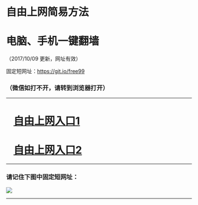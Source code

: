 ﻿# 自由上网简易方法

# 电脑、手机一键翻墙

（2017/10/09 更新，网址有效）

固定短网址：https://git.io/free99

### （微信如打不开，请转到浏览器打开）


***





# &nbsp;&nbsp; <a href="http://ft1588813015.fwq-tz-1001.info/fwqtz01.html?t=100900117543 " target="_blank">自由上网入口1</a>
# &nbsp;&nbsp; <a href="http://ft1494632138.fwq-tz-1002.info/fwqtz02.html?t=10090018677 " target="_blank">自由上网入口2</a>
***

### 请记住下图中固定短网址：

<img src="https://s3-us-west-2.amazonaws.com/fwq-1001/yjfq-20170905okok.png" /> 


***

